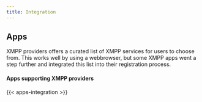 ```yaml
---
title: Integration
---
```


## Apps

XMPP providers offers a curated list of XMPP services for users to choose from. This works well by using a webbrowser, but some XMPP apps went a step further and integrated this list into their registration process.

#### Apps supporting XMPP providers

{{< apps-integration >}}
